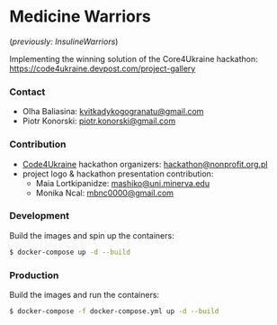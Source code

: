# Medicine Warriors
(*previously: InsulineWarriors*)

Implementing the winning solution of the Core4Ukraine hackathon:
https://code4ukraine.devpost.com/project-gallery


### Contact
- Olha Baliasina: kvitkadykogogranatu@gmail.com
- Piotr Konorski: piotr.konorski@gmail.com

### Contribution
- [Code4Ukraine](https://www.nonprofit.org.pl/) hackathon organizers: hackathon@nonprofit.org.pl
- project logo & hackathon presentation contribution:
    - Maia Lortkipanidze: mashiko@uni.minerva.edu
    - Monika Ncal: mbnc0000@gmail.com


### Development

Build the images and spin up the containers:

```sh
$ docker-compose up -d --build
```


### Production

Build the images and run the containers:

```sh
$ docker-compose -f docker-compose.yml up -d --build
```
